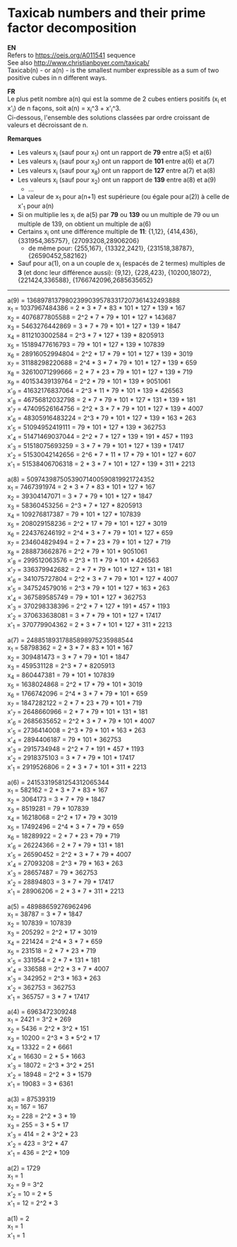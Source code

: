 # Taxicab numbers and their prime factor decomposition

**EN**\
Refers to https://oeis.org/A011541 sequence\
See also http://www.christianboyer.com/taxicab/ \
Taxicab(n) - or a(n) - is the smallest number expressible as a sum of two positive cubes in n different ways.

**FR**\
Le plus petit nombre a(n) qui est la somme de 2 cubes entiers positifs (x<sub>i</sub> et x'<sub>i</sub>) de n façons, soit a(n) = x<sub>i</sub>^3 + x'<sub>i</sub>^3.\
Ci-dessous, l'ensemble des solutions classées par ordre croissant de valeurs et décroissant de n.

**Remarques**
- Les valeurs x<sub>i</sub> (sauf pour x<sub>1</sub>) ont un rapport de **79** entre a(5) et a(6)
- Les valeurs x<sub>i</sub> (sauf pour x<sub>3</sub>) ont un rapport de **101** entre a(6) et a(7)
- Les valeurs x<sub>i</sub> (sauf pour x<sub>8</sub>) ont un rapport de **127** entre a(7) et a(8)
- Les valeurs x<sub>i</sub> (sauf pour x<sub>2</sub>) ont un rapport de **139** entre a(8) et a(9)
  - ...
- La valeur de x<sub>1</sub> pour a(n+1) est supérieure (ou égale pour a(2)) à celle de x'<sub>1</sub> pour a(n)
- Si on multiplie les x<sub>i</sub> de a(5) par **79** ou **139** ou un multiple de 79 ou un multiple de 139, on obtient un multiple de a(6)
- Certains x<sub>i</sub> ont une différence multiple de **11**: {1,12}, {414,436}, {331954,365757}, {27093208,28906206}
  - de même pour: {255,167}, {13322,2421}, {231518,38787}, {26590452,582162}
- Sauf pour a(1), on a un couple de x<sub>i</sub> (espacés de 2 termes) multiples de **3** (et donc leur différence aussi): {9,12}, {228,423}, {10200,18072}, {221424,336588}, {1766742096,2685635652}

----
a(9) = 136897813798023990395783317207361432493888\
x<sub>1</sub> = 1037967484386 = 2 * 3 * 7 * 83 * 101 * 127 * 139 * 167\
x<sub>2</sub> = 4076877805588 = 2^2 * 7 * 79 * 101 * 127 * 143687\
x<sub>3</sub> = 5463276442869 = 3 * 7 * 79 * 101 * 127 * 139 * 1847\
x<sub>4</sub> = 8112103002584 = 2^3 * 7 * 127 * 139 * 8205913\
x<sub>5</sub> = 15189477616793 = 79 * 101 * 127 * 139 * 107839\
x<sub>6</sub> = 28916052994804 = 2^2 * 17 * 79 * 101 * 127 * 139 * 3019\
x<sub>7</sub> = 31188298220688 = 2^4 * 3 * 7 * 79 * 101 * 127 * 139 * 659\
x<sub>8</sub> = 32610071299666 = 2 * 7 * 23 * 79 * 101 * 127 * 139 * 719\
x<sub>9</sub> = 40153439139764 = 2^2 * 79 * 101 * 139 * 9051061\
x'<sub>9</sub> = 41632176837064 = 2^3 * 11 * 79 * 101 * 139 * 426563\
x'<sub>8</sub> = 46756812032798 = 2 * 7 * 79 * 101 * 127 * 131 * 139 * 181\
x'<sub>7</sub> = 47409526164756 = 2^2 * 3 * 7 * 79 * 101 * 127 * 139 * 4007\
x'<sub>6</sub> = 48305916483224 = 2^3 * 79 * 101 * 127 * 139 * 163 * 263\
x'<sub>5</sub> = 51094952419111 = 79 * 101 * 127 * 139 * 362753\
x'<sub>4</sub> = 51471469037044 = 2^2 * 7 * 127 * 139 * 191 * 457 * 1193\
x'<sub>3</sub> = 51518075693259 = 3 * 7 * 79 * 101 * 127 * 139 * 17417\
x'<sub>2</sub> = 51530042142656 = 2^6 * 7 * 11 * 17 * 79 * 101 * 127 * 607\
x'<sub>1</sub> = 51538406706318 = 2 * 3 * 7 * 101 * 127 * 139 * 311 * 2213

a(8) = 50974398750539071400590819921724352\
x<sub>1</sub> = 7467391974 = 2 * 3 * 7 * 83 * 101 * 127 * 167\
x<sub>2</sub> = 39304147071 = 3 * 7 * 79 * 101 * 127 * 1847\
x<sub>3</sub> = 58360453256 = 2^3 * 7 * 127 * 8205913\
x<sub>4</sub> = 109276817387 = 79 * 101 * 127 * 107839\
x<sub>5</sub> = 208029158236 = 2^2 * 17 * 79 * 101 * 127 * 3019\
x<sub>6</sub> = 224376246192 = 2^4 * 3 * 7 * 79 * 101 * 127 * 659\
x<sub>7</sub> = 234604829494 = 2 * 7 * 23 * 79 * 101 * 127 * 719\
x<sub>8</sub> = 288873662876 = 2^2 * 79 * 101 * 9051061\
x'<sub>8</sub> = 299512063576 = 2^3 * 11 * 79 * 101 * 426563\
x'<sub>7</sub> = 336379942682 = 2 * 7 * 79 * 101 * 127 * 131 * 181\
x'<sub>6</sub> = 341075727804 = 2^2 * 3 * 7 * 79 * 101 * 127 * 4007\
x'<sub>5</sub> = 347524579016 = 2^3 * 79 * 101 * 127 * 163 * 263\
x'<sub>4</sub> = 367589585749 = 79 * 101 * 127 * 362753\
x'<sub>3</sub> = 370298338396 = 2^2 * 7 * 127 * 191 * 457 * 1193\
x'<sub>2</sub> = 370633638081 = 3 * 7 * 79 * 101 * 127 * 17417\
x'<sub>1</sub> = 370779904362 = 2 * 3 * 7 * 101 * 127 * 311 * 2213

a(7) = 24885189317885898975235988544\
x<sub>1</sub> = 58798362 = 2 * 3 * 7 * 83 * 101 * 167\
x<sub>2</sub> = 309481473 = 3 * 7 * 79 * 101 * 1847\
x<sub>3</sub> = 459531128 = 2^3 * 7 * 8205913\
x<sub>4</sub> = 860447381 = 79 * 101 * 107839\
x<sub>5</sub> = 1638024868 = 2^2 * 17 * 79 * 101 * 3019\
x<sub>6</sub> = 1766742096 = 2^4 * 3 * 7 * 79 * 101 * 659\
x<sub>7</sub> = 1847282122 = 2 * 7 * 23 * 79 * 101 * 719\
x'<sub>7</sub> = 2648660966 = 2 * 7 * 79 * 101 * 131 * 181\
x'<sub>6</sub> = 2685635652 = 2^2 * 3 * 7 * 79 * 101 * 4007\
x'<sub>5</sub> = 2736414008 = 2^3 * 79 * 101 * 163 * 263\
x'<sub>4</sub> = 2894406187 = 79 * 101 * 362753\
x'<sub>3</sub> = 2915734948 = 2^2 * 7 * 191 * 457 * 1193\
x'<sub>2</sub> = 2918375103 = 3 * 7 * 79 * 101 * 17417\
x'<sub>1</sub> = 2919526806 = 2 * 3 * 7 * 101 * 311 * 2213

a(6) = 24153319581254312065344\
x<sub>1</sub> = 582162 = 2 * 3 * 7 * 83 * 167\
x<sub>2</sub> = 3064173 = 3 * 7 * 79 * 1847\
x<sub>3</sub> = 8519281 = 79 * 107839\
x<sub>4</sub> = 16218068 = 2^2 * 17 * 79 * 3019\
x<sub>5</sub> = 17492496 = 2^4 * 3 * 7 * 79 * 659\
x<sub>6</sub> = 18289922 = 2 * 7 * 23 * 79 * 719\
x'<sub>6</sub> = 26224366 = 2 * 7 * 79 * 131 * 181\
x'<sub>5</sub> = 26590452 = 2^2 * 3 * 7 * 79 * 4007\
x'<sub>4</sub> = 27093208 = 2^3 * 79 * 163 * 263\
x'<sub>3</sub> = 28657487 = 79 * 362753\
x'<sub>2</sub> = 28894803 = 3 * 7 * 79 * 17417\
x'<sub>1</sub> = 28906206 = 2 * 3 * 7 * 311 * 2213

a(5) = 48988659276962496\
x<sub>1</sub> = 38787 = 3 * 7 * 1847\
x<sub>2</sub> = 107839 = 107839\
x<sub>3</sub> = 205292 = 2^2 * 17 * 3019\
x<sub>4</sub> = 221424 = 2^4 * 3 * 7 * 659\
x<sub>5</sub> = 231518 = 2 * 7 * 23 * 719\
x'<sub>5</sub> = 331954 = 2 * 7 * 131 * 181\
x'<sub>4</sub> = 336588 = 2^2 * 3 * 7 * 4007\
x'<sub>3</sub> = 342952 = 2^3 * 163 * 263\
x'<sub>2</sub> = 362753 = 362753\
x'<sub>1</sub> = 365757 = 3 * 7 * 17417

a(4) = 6963472309248\
x<sub>1</sub> = 2421 = 3^2 * 269\
x<sub>2</sub> = 5436 = 2^2 * 3^2 * 151\
x<sub>3</sub> = 10200 = 2^3 * 3 * 5^2 * 17\
x<sub>4</sub> = 13322 = 2 * 6661\
x'<sub>4</sub> = 16630 = 2 * 5 * 1663\
x'<sub>3</sub> = 18072 = 2^3 * 3^2 * 251\
x'<sub>2</sub> = 18948 = 2^2 * 3 * 1579\
x'<sub>1</sub> = 19083 = 3 * 6361

a(3) = 87539319\
x<sub>1</sub> = 167 = 167\
x<sub>2</sub> = 228 = 2^2 * 3 * 19\
x<sub>3</sub> = 255 = 3 * 5 * 17\
x'<sub>3</sub> = 414 = 2 * 3^2 * 23\
x'<sub>2</sub> = 423 = 3^2 * 47\
x'<sub>1</sub> = 436 = 2^2 * 109

a(2) = 1729\
x<sub>1</sub> = 1\
x<sub>2</sub> = 9 = 3^2\
x'<sub>2</sub> = 10 = 2 * 5\
x'<sub>1</sub> = 12 = 2^2 * 3

a(1) = 2\
x<sub>1</sub> = 1\
x'<sub>1</sub> = 1
